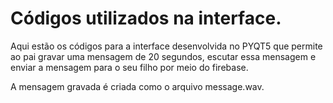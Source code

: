 # Códigos utilizados na interface.

Aqui estão os códigos para a interface desenvolvida no PYQT5 que permite ao pai gravar uma mensagem de 20 segundos, escutar essa mensagem e enviar a mensagem para o seu filho por meio do firebase.

A mensagem gravada é criada como o arquivo message.wav.
